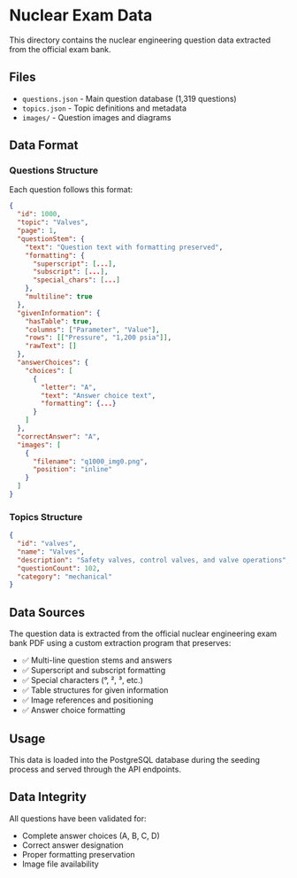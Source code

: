 # Nuclear Exam Data

This directory contains the nuclear engineering question data extracted from the official exam bank.

## Files

- `questions.json` - Main question database (1,319 questions)
- `topics.json` - Topic definitions and metadata
- `images/` - Question images and diagrams

## Data Format

### Questions Structure
Each question follows this format:
```json
{
  "id": 1000,
  "topic": "Valves",
  "page": 1,
  "questionStem": {
    "text": "Question text with formatting preserved",
    "formatting": {
      "superscript": [...],
      "subscript": [...],
      "special_chars": [...]
    },
    "multiline": true
  },
  "givenInformation": {
    "hasTable": true,
    "columns": ["Parameter", "Value"],
    "rows": [["Pressure", "1,200 psia"]],
    "rawText": []
  },
  "answerChoices": {
    "choices": [
      {
        "letter": "A",
        "text": "Answer choice text",
        "formatting": {...}
      }
    ]
  },
  "correctAnswer": "A",
  "images": [
    {
      "filename": "q1000_img0.png",
      "position": "inline"
    }
  ]
}
```

### Topics Structure
```json
{
  "id": "valves",
  "name": "Valves",
  "description": "Safety valves, control valves, and valve operations",
  "questionCount": 102,
  "category": "mechanical"
}
```

## Data Sources

The question data is extracted from the official nuclear engineering exam bank PDF using a custom extraction program that preserves:

- ✅ Multi-line question stems and answers
- ✅ Superscript and subscript formatting
- ✅ Special characters (°, ², ³, etc.)
- ✅ Table structures for given information
- ✅ Image references and positioning
- ✅ Answer choice formatting

## Usage

This data is loaded into the PostgreSQL database during the seeding process and served through the API endpoints.

## Data Integrity

All questions have been validated for:
- Complete answer choices (A, B, C, D)
- Correct answer designation
- Proper formatting preservation
- Image file availability